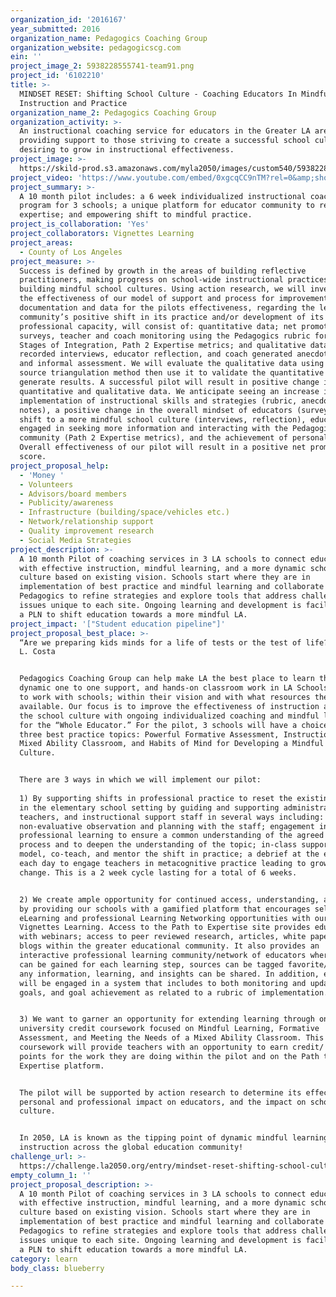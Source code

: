 ```yaml
---
organization_id: '2016167'
year_submitted: 2016
organization_name: Pedagogics Coaching Group
organization_website: pedagogicscg.com
ein: ''
project_image_2: 5938228555741-team91.png
project_id: '6102210'
title: >-
  MINDSET RESET: Shifting School Culture - Coaching Educators In Mindful
  Instruction and Practice
organization_name_2: Pedagogics Coaching Group
organization_activity: >-
  An instructional coaching service for educators in the Greater LA area
  providing support to those striving to create a successful school culture and
  desiring to grow in instructional effectiveness.
project_image: >-
  https://skild-prod.s3.amazonaws.com/myla2050/images/custom540/5938228555741-team91.png
project_video: 'https://www.youtube.com/embed/0xgcqCC9nTM?rel=0&amp;showinfo=0'
project_summary: >-
  A 10 month pilot includes: a 6 week individualized instructional coaching
  program for 3 schools; a unique platform for educator community to refine
  expertise; and empowering shift to mindful practice.
project_is_collaboration: 'Yes'
project_collaborators: Vignettes Learning
project_areas:
  - County of Los Angeles
project_measure: >-
  Success is defined by growth in the areas of building reflective
  practitioners, making progress on school-wide instructional practices, and
  building mindful school cultures. Using action research, we will investigate
  the effectiveness of our model of support and process for improvement. The
  documentation and data for the pilots effectiveness, regarding the learning
  community’s positive shift in its practice and/or development of its
  professional capacity, will consist of: quantitative data; net promoter score
  surveys, teacher and coach monitoring using the Pedagogics rubric for the
  Stages of Integration, Path 2 Expertise metrics; and qualitative data;
  recorded interviews, educator reflection, and coach generated anecdotal notes
  and informal assessment. We will evaluate the qualitative data using the data
  source triangulation method then use it to validate the quantitative data to
  generate results. A successful pilot will result in positive change in both
  quantitative and qualitative data. We anticipate seeing an increase in
  implementation of instructional skills and strategies (rubric, anecdotal
  notes), a positive change in the overall mindset of educators (surveys), a
  shift to a more mindful school culture (interviews, reflection), educators
  engaged in seeking more information and interacting with the Pedagogics
  community (Path 2 Expertise metrics), and the achievement of personal goals.
  Overall effectiveness of our pilot will result in a positive net promoter
  score.
project_proposal_help:
  - 'Money '
  - Volunteers
  - Advisors/board members
  - Publicity/awareness
  - Infrastructure (building/space/vehicles etc.)
  - Network/relationship support
  - Quality improvement research
  - Social Media Strategies
project_description: >-
  A 10 month Pilot of coaching services in 3 LA schools to connect educators
  with effective instruction, mindful learning, and a more dynamic school
  culture based on existing vision. Schools start where they are in
  implementation of best practice and mindful learning and collaborate with
  Pedagogics to refine strategies and explore tools that address challenges and
  issues unique to each site. Ongoing learning and development is facilitated by
  a PLN to shift education towards a more mindful LA.
project_impact: '["Student education pipeline"]'
project_proposal_best_place: >-
  “Are we preparing kids minds for a life of tests or the test of life?” Arthur
  L. Costa 


  Pedagogics Coaching Group can help make LA the best place to learn through
  dynamic one to one support, and hands-on classroom work in LA Schools. We want
  to work with schools; within their vision and with what resources they have
  available. Our focus is to improve the effectiveness of instruction and grow
  the school culture with ongoing individualized coaching and mindful learning
  for the “Whole Educator.” For the pilot, 3 schools will have a choice between
  three best practice topics: Powerful Formative Assessment, Instruction in a
  Mixed Ability Classroom, and Habits of Mind for Developing a Mindful School
  Culture.


  There are 3 ways in which we will implement our pilot:
   
  1) By supporting shifts in professional practice to reset the existing mindset
  in the elementary school setting by guiding and supporting administrators,
  teachers, and instructional support staff in several ways including:
  non-evaluative observation and planning with the staff; engagement in
  professional learning to ensure a common understanding of the agreed upon
  process and to deepen the understanding of the topic; in-class support to
  model, co-teach, and mentor the shift in practice; a debrief at the end of
  each day to engage teachers in metacognitive practice leading to growth and
  change. This is a 2 week cycle lasting for a total of 6 weeks.


  2) We create ample opportunity for continued access, understanding, and growth
  by providing our schools with a gamified platform that encourages self-driven
  eLearning and professional Learning Networking opportunities with our partner
  Vignettes Learning. Access to the Path to Expertise site provides educators
  with webinars; access to peer reviewed research, articles, white papers; and
  blogs within the greater educational community. It also provides an
  interactive professional learning community/network of educators where points
  can be gained for each learning step, sources can be tagged favorite/like, and
  any information, learning, and insights can be shared. In addition, educators
  will be engaged in a system that includes to both monitoring and updating of
  goals, and goal achievement as related to a rubric of implementation.


  3) We want to garner an opportunity for extending learning through online
  university credit coursework focused on Mindful Learning, Formative
  Assessment, and Meeting the Needs of a Mixed Ability Classroom. This
  coursework will provide teachers with an opportunity to earn credit/ salary
  points for the work they are doing within the pilot and on the Path to
  Expertise platform.


  The pilot will be supported by action research to determine its effectiveness,
  personal and professional impact on educators, and the impact on school
  culture.


  In 2050, LA is known as the tipping point of dynamic mindful learning and
  instruction across the global education community!
challenge_url: >-
  https://challenge.la2050.org/entry/mindset-reset-shifting-school-culture-coaching-educators-in-mindful-instruction-and-practice
empty_column_1: ''
project_proposal_description: >-
  A 10 month Pilot of coaching services in 3 LA schools to connect educators
  with effective instruction, mindful learning, and a more dynamic school
  culture based on existing vision. Schools start where they are in
  implementation of best practice and mindful learning and collaborate with
  Pedagogics to refine strategies and explore tools that address challenges and
  issues unique to each site. Ongoing learning and development is facilitated by
  a PLN to shift education towards a more mindful LA.
category: learn
body_class: blueberry

---
```

